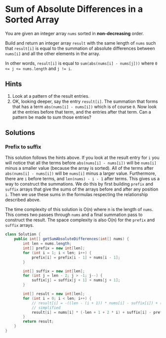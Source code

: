 # Sum of Absolute Differences in a Sorted Array

You are given an integer array `nums` sorted in **non-decreasing** order.

Build and return an integer array `result` with the same length of `nums` such
that `result[i]` is equal to the summation of absolute differences between
`nums[i]` and all the other elements in the array.

In other words, `result[i]` is equal to `sum(abs(nums[i] - nums[j]))` where
`0 <= j <= nums.length` and `j != i`.

## Hints

1. Look at a pattern of the result entries.
1. OK, looking deeper, say the entry `result[i]`. The summation that forms that
   has a term `abs(nums[i] - nums[i])` which is of course `0`. Now look at the
   entries before that term, and the entries after that term. Can a pattern
   be made to sum those entries?

## Solutions

### Prefix to suffix

This solution follows the hints above. If you look at the result entry for `i`
you will notice that all the terms before `abs(nums[i] - nums[i])` will be
`nums[i]` minus a smaller value (because the array is sorted). All of the terms
after `abs(nums[i] - nums[i])` will be `nums[i]` minus a larger value.
Furthermore, there are `i` before terms, and `len(nums) - i - 1` after terms.
This gives us a way to construct the summations. We do this by first building
`prefix` and `suffix` arrays that give the sums of the arrays before and after
any position `i`. Then we use these sums in the formulas respecting the
relationship described above.

The time complexity of this solution is O(n) where n is the length of `nums`.
This comes two passes through `nums` and a final summation pass to construct
the result. The space complexity is also O(n) for the `prefix` and `suffix`
arrays.

```java
class Solution {
    public int[] getSumAbsoluteDifferences(int[] nums) {
        int len = nums.length;
        int[] prefix = new int[len];
        for (int i = 1; i < len; i++) {
            prefix[i] = prefix[i - 1] + nums[i - 1];
        }

        int[] suffix = new int[len];
        for (int j = len - 2; j > -1; j--) {
            suffix[j] = suffix[j + 1] + nums[j + 1];
        }

        int[] result = new int[len];
        for (int i = 0; i < len; i++) {
            // result[i] = -((len - (i + 1)) * nums[i] - suffix[i]) + ((i * nums[i]) - prefix[i]);
            // simplified
            result[i] = nums[i] * (-len + 1 + 2 * i) + suffix[i] - prefix[i];
        }
        return result;
    }
}
```
